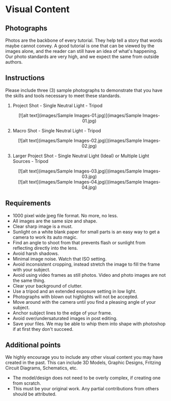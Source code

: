 Visual Content
==============


Photographs 
-----------

Photos are the backbone of every tutorial. They help tell a story that words maybe cannot convey. A good tutorial is one that can be viewed by the images alone, and the reader can still have an idea of what's happening. Our photo standards are very high, and we expect the same from outside authors. 


Instructions
------------

Please include three (3) sample photographs to demonstrate that you have the skills and tools necessary to meet these standards. 

1. Project Shot - Single Neutral Light - Tripod

    <center>[![alt text](images/Sample Images-01.jpg)](images/Sample Images-01.jpg)</center>
 
2. Macro Shot - Single Neutral Light - Tripod

    <center>[![alt text](images/Sample Images-02.jpg)](images/Sample Images-02.jpg)</center>

3. Larger Project Shot - Single Neutral Light (Ideal) or Multiple Light Sources - Tripod 

    <center>[![alt text](images/Sample Images-03.jpg)](images/Sample Images-03.jpg)</center>
    
    <center>[![alt text](images/Sample Images-04.jpg)](images/Sample Images-04.jpg)</center>

Requirements
-------------

* 1000 pixel wide jpeg file format. No more, no less.
* All images are the same size and shape. 
* Clear sharp image is a must.  
* Sunlight on a white blank paper for small parts is an easy way to get a camera to work its auto magic.
* Find an angle to shoot from that prevents flash or sunlight from reflecting directly into the lens.
* Avoid harsh shadows.
* Minimal image noise. Watch that ISO setting.
* Avoid inconsistent cropping, instead stretch the image to fill the frame with your subject.
* Avoid using video frames as still photos. Video and photo images are not the same thing.
* Clear your background of clutter.
* Use a tripod and an extended exposure setting in low light.
* Photographs with blown out highlights will not be accepted. 
* Move around with the camera until you find a pleasing angle of your subject.
* Anchor subject lines to the edge of your frame.
* Avoid over/undersaturated images in post editing.
* Save your files. We may be able to whip them into shape with photoshop if at first they don't succeed.

Additional points
------------------

We highly encourage you to include any other visual content you may have created in the past. This can include 3D Models, Graphic Designs, Fritzing Circuit Diagrams, Schematics, etc. 


* The model/design does not need to be overly complex, if creating one from scratch.
* This must be your original work. Any partial contributions from others should be attributed. 
